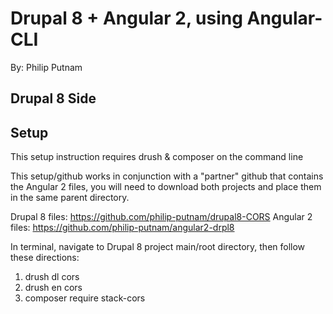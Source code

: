 # Drupal 8 + Angular 2, using Angular-CLI

By: Philip Putnam

## Drupal 8 Side

## Setup

This setup instruction requires drush & composer on the command line

This setup/github works in conjunction with a "partner" github that contains the Angular 2 files, you will need to download both projects and place them in the same parent directory.

Drupal 8 files: https://github.com/philip-putnam/drupal8-CORS
Angular 2 files: https://github.com/philip-putnam/angular2-drpl8

In terminal, navigate to Drupal 8 project main/root directory, then follow these directions:

1. drush dl cors
2. drush en cors
3. composer require stack-cors
